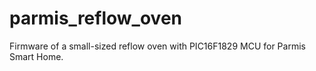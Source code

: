 # parmis_reflow_oven
Firmware of a small-sized reflow oven with PIC16F1829 MCU for Parmis Smart Home.
